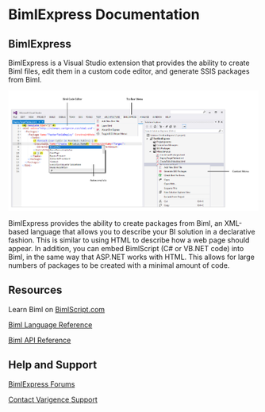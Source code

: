 # BimlExpress Documentation

## BimlExpress

BimlExpress is a Visual Studio extension that provides the ability to create Biml files, edit them in a custom code editor, and generate SSIS packages from Biml.

![BimlExpress Overview](images/overview.jpg "BimlExpress Overview")

BimlExpress provides the ability to create packages from Biml, an XML-based language that allows you to describe your BI solution in a declarative fashion. This is similar to using HTML to describe how a web page should appear. In addition, you can embed BimlScript (C# or VB.NET code) into Biml, in the same way that ASP.NET works with HTML. This allows for large numbers of packages to be created with a minimal amount of code.

## Resources

Learn Biml on [BimlScript.com](http://bimlscript.com/)

[Biml Language Reference](https://varigence.com/Documentation/Language/Index)

[Biml API Reference](https://varigence.com/Documentation/Api/Index)

## Help and Support

[BimlExpress Forums](https://varigence.com/Forums?forumName=Biml)

[Contact Varigence Support](https://varigence.com/Support)